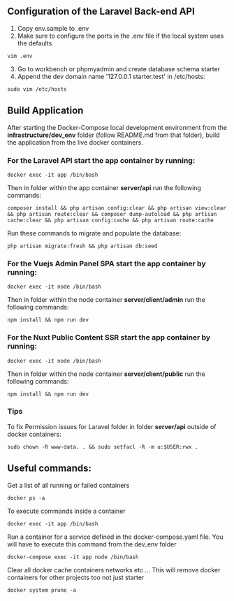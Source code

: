 ## Configuration of the Laravel Back-end API

1. Copy env.sample to .env
2. Make sure to configure the ports in the .env file if the local system uses the defaults
```shell
vim .env
```
3. Go to workbench or phpmyadmin and create database schema starter
4. Append the dev domain name '127.0.0.1   starter.test' in /etc/hosts:
```shell
sudo vim /etc/hosts
```

## Build Application

After starting the Docker-Compose local development environment from the **infrastructure/dev_env** folder (follow README.md from that folder), build the application from the live docker containers.

### For the Laravel API start the app container by running:
```shell
docker exec -it app /bin/bash
```
Then in folder within the app container **server/api** run the following commands:
```shell
composer install && php artisan config:clear && php artisan view:clear && php artisan route:clear && composer dump-autoload && php artisan cache:clear && php artisan config:cache && php artisan route:cache
```
Run these commands to migrate and populate the database:
```shell
php artisan migrate:fresh && php artisan db:seed
```

### For the Vuejs Admin Panel SPA start the app container by running:
```shell
docker exec -it node /bin/bash
```
Then in folder within the node container **server/client/admin** run the following commands:
```shell
npm install && npm run dev
```

### For the Nuxt Public Content SSR start the app container by running:
```shell
docker exec -it node /bin/bash
```
Then in folder within the node container **server/client/public** run the following commands:
```shell
npm install && npm run dev
```

### Tips

To fix Permission issues for Laravel folder in folder **server/api** outside of docker containers:
```shell
sudo chown -R www-data. . && sudo setfacl -R -m u:$USER:rwx .
```

## Useful commands:

Get a list of all running or failed containers
```shell
docker ps -a
```
To execute commands inside a container
```shell
docker exec -it app /bin/bash
```
Run a container for a service defined in the docker-compose.yaml file. You will have to execute this command from the dev_env folder
```shell
docker-compose exec -it app node /bin/bash
```
Clear all docker cache containers networks etc ... This will remove docker containers for other projects too not just starter
```shell
docker system prune -a
```
